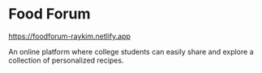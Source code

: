 # Food Forum

https://foodforum-raykim.netlify.app

An online platform where college students can easily share and explore a collection of personalized recipes.

